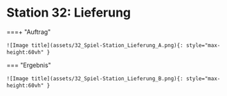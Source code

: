 
# Station 32: Lieferung


===+ "Auftrag"

    ![Image title](assets/32_Spiel-Station_Lieferung_A.png){: style="max-height:60vh" }


=== "Ergebnis"

    ![Image title](assets/32_Spiel-Station_Lieferung_B.png){: style="max-height:60vh" }
